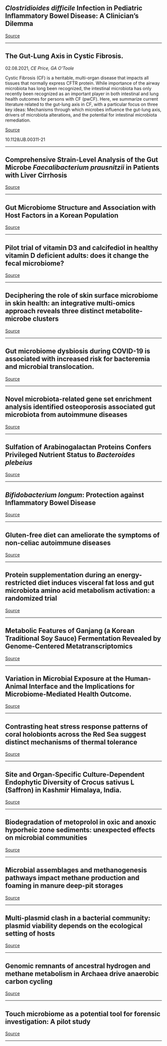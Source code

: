 ## <em>Clostridioides difficile</em> Infection in Pediatric Inflammatory Bowel Disease: A Clinician’s Dilemma

[Source](https://doi.org/10.1093/jpids/piab069)

---

## The Gut-Lung Axis in Cystic Fibrosis.
 02.08.2021, _CE Price, GA O'Toole_


Cystic Fibrosis (CF) is a heritable, multi-organ disease that impacts all tissues that normally express CFTR protein. While importance of the airway microbiota has long been recognized, the intestinal microbiota has only recently been recognized as an important player in both intestinal and lung health outcomes for persons with CF (pwCF). Here, we summarize current literature related to the gut-lung axis in CF, with a particular focus on three key ideas: Mechanisms through which microbes influence the gut-lung axis, drivers of microbiota alterations, and the potential for intestinal microbiota remediation.

[Source](https://doi.org/10.1128/JB.00311-21)

10.1128/JB.00311-21

---

## Comprehensive Strain-Level Analysis of the Gut Microbe <em>Faecalibacterium prausnitzii</em> in Patients with Liver Cirrhosis

[Source](https://doi.org/10.1128/mSystems.00775-21)

---

## Gut Microbiome Structure and Association with Host Factors in a Korean Population

[Source](https://doi.org/10.1128/mSystems.00179-21)

---

## Pilot trial of vitamin D3 and calcifediol in healthy vitamin D deficient adults: does it change the fecal microbiome?

[Source](https://doi.org/10.1210/clinem/dgab573)

---

## Deciphering the role of skin surface microbiome in skin health: an integrative multi-omics approach reveals three distinct metabolite-microbe clusters

[Source](https://doi.org/10.1016/j.jid.2021.07.159)

---

## Gut microbiome dysbiosis during COVID-19 is associated with increased risk for bacteremia and microbial translocation.

[Source](https://doi.org/10.21203/rs.3.rs-726620/v1)

---

## Novel microbiota-related gene set enrichment analysis identified osteoporosis associated gut microbiota from autoimmune diseases

[Source](https://doi.org/10.1007/s00774-021-01247-w)

---

## Sulfation of Arabinogalactan Proteins Confers Privileged Nutrient Status to <em>Bacteroides plebeius</em>

[Source](https://doi.org/10.1128/mBio.01368-21)

---

## <em>Bifidobacterium longum</em>: Protection against Inflammatory Bowel Disease

[Source](https://doi.org/10.1155/2021/8030297)

---

## Gluten-free diet can ameliorate the symptoms of non-celiac autoimmune diseases

[Source](https://doi.org/10.1093/nutrit/nuab039)

---

## Protein supplementation during an energy-restricted diet induces visceral fat loss and gut microbiota amino acid metabolism activation: a randomized trial

[Source](https://doi.org/10.1038/s41598-021-94916-9)

---

## Metabolic Features of Ganjang (a Korean Traditional Soy Sauce) Fermentation Revealed by Genome-Centered Metatranscriptomics

[Source](https://doi.org/10.1128/mSystems.00441-21)

---

## Variation in Microbial Exposure at the Human-Animal Interface and the Implications for Microbiome-Mediated Health Outcome.

[Source](https://doi.org/10.1128/mSystems.00567-21)

---

## Contrasting heat stress response patterns of coral holobionts across the Red Sea suggest distinct mechanisms of thermal tolerance

[Source](https://doi.org/10.1111/mec.16064)

---

## Site and Organ-Specific Culture-Dependent Endophytic Diversity of Crocus sativus L (Saffron) in Kashmir Himalaya, India.

[Source](https://doi.org/10.1007/s00248-021-01817-5)

---

## Biodegradation of metoprolol in oxic and anoxic hyporheic zone sediments: unexpected effects on microbial communities

[Source](https://doi.org/10.1007/s00253-021-11466-w)

---

## Microbial assemblages and methanogenesis pathways impact methane production and foaming in manure deep-pit storages

[Source](https://doi.org/10.1371/journal.pone.0254730)

---

## Multi-plasmid clash in a bacterial community: plasmid viability depends on the ecological setting of hosts

[Source](https://doi.org/10.1101/2021.08.02.454727)

---

## Genomic remnants of ancestral hydrogen and methane metabolism in Archaea drive anaerobic carbon cycling

[Source](http://www.biorxiv.org/cgi/content/abstract/2021.08.02.454722v1)

---

## Touch microbiome as a potential tool for forensic investigation: A pilot study

[Source](https://doi.org/10.1016/j.jflm.2021.102223)

---

